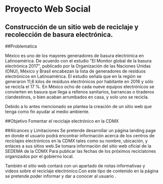 # Proyecto Web Social
## Construcción de un sitio web de reciclaje y recolección de basura electrónica.

##Problematica

México es uno de los mayores generadores de basura electrónica en Latinoamérica.
De acuerdo con el estudio "El Monitor global de la basura electrónica 2017", publicado por la Organización de las Naciones Unidas (ONU), México y Brasil encabezan la lista de generadores de residuos electrónicos en Latinoamérica. El estudio señala que en la región se generaron 11,6 kilos de residuos electrónicos por habitante en 2016 y sólo se recicla el 17 %.
En México ocho de cada nueve equipos electrónicos se convierten en basura que llega a rellenos sanitarios, barrancas o tiraderos clandestinos, o bien acaban arrumbados en casa, y solo uno se recicla.

Debido a lo antes mencionado se plantea la creación de un sitio web  que tenga como fin ayudar al medio ambiente.


##Objetivo
Fomentar el reciclaje electrónico en la CDMX


##Alcances y Limitaciones 
Se pretende desarrollar un página  landing page en donde el usuario podrá encontrar información acerca de los centros de reciclajes electrónicos en la CDMX tales como su nombre, ubicación, y enlaces a sus sitios web.Se tomara información del sitio web oficial de la SEDEMA de la CDMX  Para publicar las fechas de los próximos reciclatones organizados por el gobierno local.

También el sitio web  contará con un apartado de notas informativas  y videos sobre el reciclaje electrónico.Con este tipo de contenido en la página se pretende poder informar y dar a conocer al usuario  .

